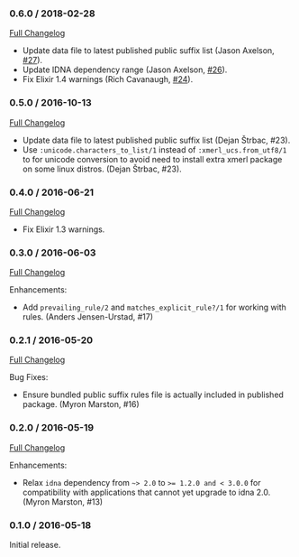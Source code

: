 ### 0.6.0 / 2018-02-28
[Full Changelog](https://github.com/seomoz/publicsuffix-elixir/compare/v0.5.0...v0.4.0)

* Update data file to latest published public suffix list (Jason Axelson, [#27][r27]).
* Update IDNA dependency range (Jason Axelson, [#26][r26]).
* Fix Elixir 1.4 warnings (Rich Cavanaugh, [#24][r24]).

[r27]: https://github.com/seomoz/publicsuffix-elixir/pull/27
[r26]: https://github.com/seomoz/publicsuffix-elixir/pull/26
[r24]: https://github.com/seomoz/publicsuffix-elixir/pull/24


### 0.5.0 / 2016-10-13
[Full Changelog](https://github.com/seomoz/publicsuffix-elixir/compare/v0.4.0...v0.5.0)

* Update data file to latest published public suffix list (Dejan Štrbac, #23).
* Use `:unicode.characters_to_list/1` instead of `:xmerl_ucs.from_utf8/1`
  to for unicode conversion to avoid need to install extra xmerl package
  on some linux distros. (Dejan Štrbac, #23).

### 0.4.0 / 2016-06-21
[Full Changelog](https://github.com/seomoz/publicsuffix-elixir/compare/v0.3.0...v0.4.0)

* Fix Elixir 1.3 warnings.

### 0.3.0 / 2016-06-03
[Full Changelog](https://github.com/seomoz/publicsuffix-elixir/compare/v0.2.1...v0.3.0)

Enhancements:

* Add `prevailing_rule/2` and `matches_explicit_rule?/1` for working
  with rules. (Anders Jensen-Urstad, #17)

### 0.2.1 / 2016-05-20
[Full Changelog](https://github.com/seomoz/publicsuffix-elixir/compare/v0.2.0...v0.2.1)

Bug Fixes:

* Ensure bundled public suffix rules file is actually included in
  published package. (Myron Marston, #16)

### 0.2.0 / 2016-05-19
[Full Changelog](https://github.com/seomoz/publicsuffix-elixir/compare/v0.1.0...v0.2.0)

Enhancements:

* Relax `idna` dependency from `~> 2.0` to `>= 1.2.0 and < 3.0.0` for
  compatibility with applications that cannot yet upgrade to idna 2.0.
  (Myron Marston, #13)

### 0.1.0 / 2016-05-18

Initial release.
